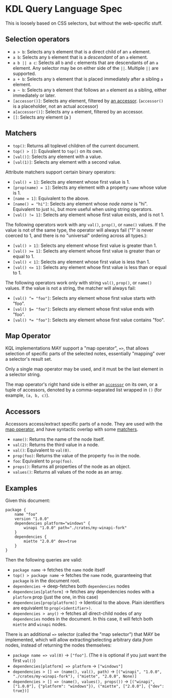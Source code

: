 # KDL Query Language Spec

This is loosely based on CSS selectors, but without the web-specific stuff.

## Selection operators

* `a > b`: Selects any `b` element that is a direct child of an `a` element.
* `a b`: Selects any `b` element that is a _descendant_ of an `a` element.
* `a b || a c`: Selects all `b` and `c` elements that are descendants of an `a` element. Any selector may be on either side of the `||`. Multiple `||` are supported.
* `a + b`: Selects any `b` element that is placed immediately after a sibling `a` element.
* `a ~ b`: Selects any `b` element that follows an `a` element as a sibling, either immediately or later.
* `[accessor()]`: Selects any element, filtered by [an accessor](#accessors). (`accessor()` is a placeholder, not an actual accessor)
* `a[accessor()]`: Selects any `a` element, filtered by an accessor.
* `[]`: Selects any element (a )

## Matchers

* `top()`: Returns all toplevel children of the current document.
* `top() > []`: Equivalent to `top()` on its own.
* `[val()]`: Selects any element with a value.
* `[val(1)]`: Selects any element with a second value.

Attribute matchers support certain binary operators:

* `[val() = 1]`: Selects any element whose first value is 1.
* `[prop(name) = 1]`: Selects any element with a property `name` whose value is 1.
* `[name = 1]`: Equivalent to the above.
* `[name() = "hi"]`: Selects any element whose _node name_ is "hi". Equivalent to just `hi`, but more useful when using string operators.
* `[val() != 1]`: Selects any element whose first value exists, and is not 1.

The following operators work with any `val()`, `prop()`, or `name()` values.
If the value is not of the same type, the operator will always fail ("1" is
never coerced to 1, and there is no "universal" ordering across all types.):

* `[val() > 1]`: Selects any element whose first value is greater than 1.
* `[val() >= 1]`: Selects any element whose first value is greater than or equal to 1.
* `[val() < 1]`: Selects any element whose first value is less than 1.
* `[val() <= 1]`: Selects any element whose first value is less than or equal to 1.

The following operators work only with string `val()`, `prop()`, or `name()` values. If the value is not a string, the matcher will always fail:

* `[val() ^= "foo"]`: Selects any element whose first value starts with "foo".
* `[val() $= "foo"]`: Selects any element whose first value ends with "foo".
* `[val() *= "foo"]`: Selects any element whose first value contains "foo".

## Map Operator

KQL implementations MAY support a "map operator", `=>`, that allows selection
of specific parts of the selected notes, essentially "mapping" over a
selector's result set.

Only a single map operator may be used, and it must be the last element in a
selector string.

The map operator's right hand side is either an [`accessor`](#accessors) on
its own, or a tuple of accessors, denoted by a comma-separated list wrapped in
`()` (for example, `(a, b, c)`).

## Accessors

Accessors access/extract specific parts of a node. They are used with the [map
operator](#map-operator), and have syntactic overlap with some
[matchers](#matchers).

* `name()`: Returns the name of the node itself.
* `val(2)`: Returns the third value in a node.
* `val()`: Equivalent to `val(0)`.
* `prop(foo)`: Returns the value of the property `foo` in the node.
* `foo`: Equivalent to `prop(foo)`.
* `props()`: Returns all properties of the node as an object.
* `values()`: Returns all values of the node as an array.

## Examples

Given this document:

```kdl
package {
    name "foo"
    version "1.0.0"
    dependencies platform="windows" {
        winapi "1.0.0" path="./crates/my-winapi-fork"
    }
    dependencies {
        miette "2.0.0" dev=true
    }
}
```

Then the following queries are valid:

* `package name` -> fetches the `name` node itself
* `top() > package name` -> fetches the `name` node, guaranteeing that `package` is in the document root.
* `dependencies` -> deep-fetches both `dependencies` nodes
* `dependencies[platform]` -> fetches any dependencies nodes with a `platform` prop (just the one, in this case)
* `dependencies[prop(platform)]` -> Identical to the above. Plain identifiers are equivalent to `prop(<identifier>)`.
* `dependencies > any()` -> fetches all direct-child nodes of any `dependencies`
  nodes in the document. In this case, it will fetch both `miette` and
  `winapi` nodes.

There is an additional `=>` selector (called the "map selector") that MAY be
implemented, which will allow extracting/selecting arbitrary data _from_
nodes, instead of returning the nodes themselves:

* `package name => val(0)` -> `["foo"]`. (The `0` is optional if you just want the first `val()`)
* `dependencies[platform] => platform` -> `["windows"]`
* `dependencies > [] => (name(), val(), path)` -> `[("winapi", "1.0.0", "./crates/my-winapi-fork"), ("miette", "2.0.0", None)]`
* `dependencies > [] => (name(), values(), props())` -> `[("winapi", ["1.0.0"], {"platform": "windows"}), ("miette", ["2.0.0"], {"dev": true})]`

